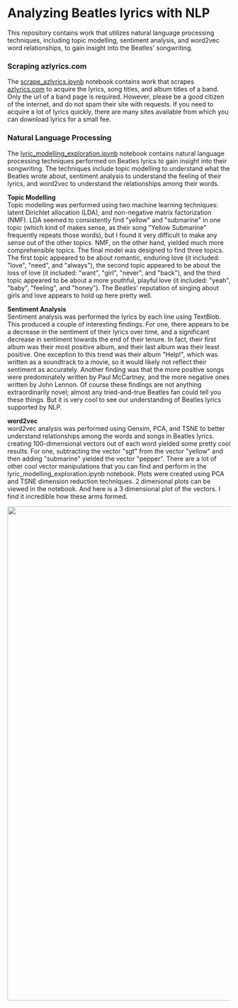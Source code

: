 # Analyzing Beatles lyrics with NLP

This repository contains work that utilizes natural language processing techniques, including topic modelling, sentiment analysis, and word2vec word relationships, to gain insight into the Beatles' songwriting.


### Scraping azlyrics.com
The [scrape_azlyrics.ipynb](https://github.com/kekatzmann/beatles_lyrics/blob/master/notebooks/scrape_azlyrics.ipynb) notebook contains work that scrapes [azlyrics.com](http://www.azlyrics.com/) to acquire the lyrics, song titles, and album titles of a band. Only the url of a band page is required. However, please be a good citizen of the internet, and do not spam their site with requests. If you need to acquire a lot of lyrics quickly, there are many sites available from which you can download lyrics for a small fee.


### Natural Language Processing
The [lyric_modelling_exploration.ipynb](https://github.com/kekatzmann/beatles_lyrics/blob/master/notebooks/lyric_modelling_exploration.ipynb) notebook contains natural language processing techniques performed on Beatles lyrics to gain insight into their songwriting. The techniques include topic modelling to understand what the Beatles wrote about, sentiment analysis to understand the feeling of their lyrics, and word2vec to understand the relationships among their words.

<b>Topic Modelling</b><br>
Topic modelling was performed using two machine learning techniques: latent Dirichlet allocation (LDA), and non-negative matrix factorization (NMF). LDA seemed to consistently find "yellow" and "submarine" in one topic (which kind of makes sense, as their song "Yellow Submarine" frequently repeats those words), but I found it very difficult to make any sense out of the other topics. NMF, on the other hand, yielded much more comprehensible topics. The final model was designed to find three topics. The first topic appeared to be about romantic, enduring love (it included: "love", "need", and "always"), the second topic appeared to be about the loss of love (it included: "want", "girl", "never", and "back"), and the third topic appeared to be about a more youthful, playful love (it included: "yeah", "baby", "feeling", and "honey"). The Beatles' reputation of singing about girls and love appears to hold up here pretty well.

<b>Sentiment Analysis</b><br>
Sentiment analysis was performed the lyrics by each line using TextBlob. This produced a couple of interesting findings. For one, there appears to be a decrease in the sentiment of their lyrics over time, and a significant decrease in sentiment towards the end of their tenure. In fact, their first album was their most positive album, and their last album was their least positive. One exception to this trend was their album "Help!", which was written as a soundtrack to a movie, so it would likely not reflect their sentiment as accurately. Another finding was that the more positive songs were predominately written by Paul McCartney, and the more negative ones written by John Lennon. Of course these findings are not anything extraordinarily novel; almost any tried-and-true Beatles fan could tell you these things. But it is very cool to see our understanding of Beatles lyrics supported by NLP.

<b>word2vec</b><br>
word2vec analysis was performed using Gensim, PCA, and TSNE to better understand relationships among the words and songs in Beatles lyrics. creating 100-dimensional vectors out of each word yielded some pretty cool results. For one, subtracting the vector "sgt" from the vector "yellow" and then adding "submarine" yielded the vector "pepper". There are a lot of other cool vector manipulations that you can find and perform in the lyric_modelling_exploration.ipynb notebook. Plots were created using PCA and TSNE dimension reduction techniques. 2 dimenional plots can be viewed in the notebook. And here is a 3 dimensional plot of the vectors. I find it incredible how these arms formed.
<div>
    <a href="https://plot.ly/~kekatzmann/1/?share_key=6T9Ho51vrZCjBnsM76VRtF" target="_blank" title="Plot 1" style="display: block; text-align: center;"><img src="https://plot.ly/~kekatzmann/1.png?share_key=6T9Ho51vrZCjBnsM76VRtF" alt="Plot 1" style="max-width: 100%;width: 1114px;"  width="1114" onerror="this.onerror=null;this.src='https://plot.ly/404.png';" /></a>
    <script data-plotly="kekatzmann:1" sharekey-plotly="6T9Ho51vrZCjBnsM76VRtF" src="https://plot.ly/embed.js" async></script>
</div>
